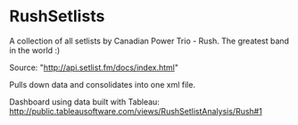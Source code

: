 RushSetlists
============

A collection of all setlists by Canadian Power Trio - Rush. The greatest band in the world :)

Source: "http://api.setlist.fm/docs/index.html"

Pulls down data and consolidates into one xml file.

Dashboard using data built with Tableau: http://public.tableausoftware.com/views/RushSetlistAnalysis/Rush#1
